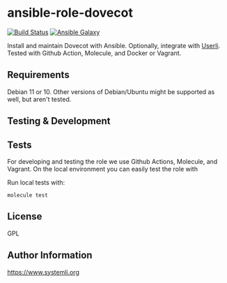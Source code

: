 ansible-role-dovecot
====================

[![Build Status](https://github.com/systemli/ansible-role-dovecot/workflows/Integration/badge.svg?branch=master)](https://github.com/systemli/ansible-role-dovecot/actions?query=workflow%3AIntegration)
[![Ansible Galaxy](http://img.shields.io/badge/ansible--galaxy-dovecot-blue.svg)](https://galaxy.ansible.com/systemli/dovecot)

Install and maintain Dovecot with Ansible. Optionally, integrate with [Userli](https://github.com/systemli/userli).
Tested with Github Action, Molecule, and Docker or Vagrant.

Requirements
------------

Debian 11 or 10. Other versions of Debian/Ubuntu might be supported as well, but aren't tested.


Testing & Development
---------------------

Tests
-----

For developing and testing the role we use Github Actions, Molecule, and Vagrant. On the local environment you can easily test the role with

Run local tests with:

```
molecule test 
```

License
-------

GPL

Author Information
------------------

https://www.systemli.org
